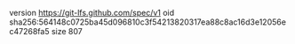 version https://git-lfs.github.com/spec/v1
oid sha256:564148c0725ba45d096810c3f54213820317ea88c8ac16d3e12056ec47268fa5
size 807
